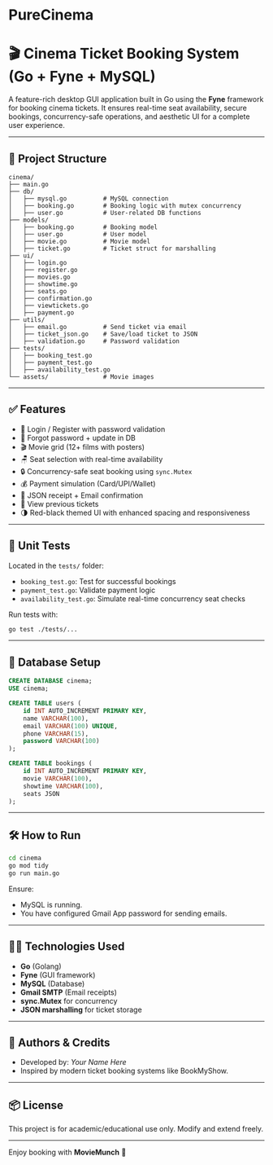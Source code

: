 # PureCinema

# 🎬 Cinema Ticket Booking System (Go + Fyne + MySQL)

A feature-rich desktop GUI application built in Go using the **Fyne** framework for booking cinema tickets. It ensures real-time seat availability, secure bookings, concurrency-safe operations, and aesthetic UI for a complete user experience.

---

## 📁 Project Structure
```
cinema/
├── main.go
├── db/
│   ├── mysql.go          # MySQL connection
│   ├── booking.go        # Booking logic with mutex concurrency
│   ├── user.go           # User-related DB functions
├── models/
│   ├── booking.go        # Booking model
│   ├── user.go           # User model
│   ├── movie.go          # Movie model
│   ├── ticket.go         # Ticket struct for marshalling
├── ui/
│   ├── login.go
│   ├── register.go
│   ├── movies.go
│   ├── showtime.go
│   ├── seats.go
│   ├── confirmation.go
│   ├── viewtickets.go
│   ├── payment.go
├── utils/
│   ├── email.go          # Send ticket via email
│   ├── ticket_json.go    # Save/load ticket to JSON
│   ├── validation.go     # Password validation
├── tests/
│   ├── booking_test.go
│   ├── payment_test.go
│   ├── availability_test.go
└── assets/               # Movie images
```

---

## ✅ Features
- 🔐 Login / Register with password validation
- 📧 Forgot password + update in DB
- 🎬 Movie grid (12+ films with posters)
- 🪑 Seat selection with real-time availability
- 🔒 Concurrency-safe seat booking using `sync.Mutex`
- 💰 Payment simulation (Card/UPI/Wallet)
- 🧾 JSON receipt + Email confirmation
- 📂 View previous tickets
- 🌗 Red-black themed UI with enhanced spacing and responsiveness

---

## 🧪 Unit Tests
Located in the `tests/` folder:
- `booking_test.go`: Test for successful bookings
- `payment_test.go`: Validate payment logic
- `availability_test.go`: Simulate real-time concurrency seat checks

Run tests with:
```bash
go test ./tests/...
```

---

## 💾 Database Setup
```sql
CREATE DATABASE cinema;
USE cinema;

CREATE TABLE users (
    id INT AUTO_INCREMENT PRIMARY KEY,
    name VARCHAR(100),
    email VARCHAR(100) UNIQUE,
    phone VARCHAR(15),
    password VARCHAR(100)
);

CREATE TABLE bookings (
    id INT AUTO_INCREMENT PRIMARY KEY,
    movie VARCHAR(100),
    showtime VARCHAR(100),
    seats JSON
);
```

---

## 🛠 How to Run
```bash
cd cinema
go mod tidy
go run main.go
```

Ensure:
- MySQL is running.
- You have configured Gmail App password for sending emails.

---

## 👩‍💻 Technologies Used
- **Go** (Golang)
- **Fyne** (GUI framework)
- **MySQL** (Database)
- **Gmail SMTP** (Email receipts)
- **sync.Mutex** for concurrency
- **JSON marshalling** for ticket storage

---

## 📌 Authors & Credits
- Developed by: *Your Name Here*
- Inspired by modern ticket booking systems like BookMyShow.

---

## 📦 License
This project is for academic/educational use only. Modify and extend freely.

---

Enjoy booking with **MovieMunch** 🍿

